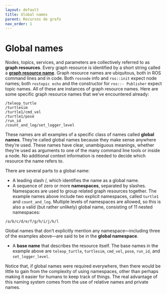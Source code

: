 ```yaml
---
layout: default
title: Global names
parent: Recursos de grafo
nav_order: 1
---
```


# Global names

Nodes, topics, services, and parameters are collectively referred to as **graph resources**. Every graph 
resource is identified by a short string called a [**graph resource name**](http://wiki.ros.org/Names). 
Graph resource names are ubiquitous, both in ROS command lines and in code. Both `rosnode` info and 
`ros::init` expect node names; both `rostopic echo` and the constructor for `ros::- Publisher` expect
topic names. All of these are instances of graph resource names. Here are some specific graph resource 
names that we’ve encountered already:

```
/teleop_turtle 
/turtlesim
/turtle1/cmd_vel 
/turtle1/pose
/run_id 
/count_and_log/set_logger_level
```

These names are all examples of a specific class of names called **global names**. They’re called global 
names because they make sense anywhere they’re used. These names have clear, unambiguous meanings, whether 
they’re used as arguments to one of the many command line tools or inside a node. No additional context 
information is needed to decide which resource the name refers to. 

There are several parts to a global name:

- A leading slash /, which identifies the name as a global name.
- A sequence of zero or more **namespaces**, separated by slashes. Namespaces are used to group related 
graph resources together. The example names above include two explicit namespaces, called `turtle1` and 
`count_and_log`. Multiple levels of namespaces are allowed, so this is also a valid (but rather unlikely) 
global name, consisting of 11 nested namespaces:

```
/a/b/c/d/e/f/g/h/i/j/k/l
```

Global names that don’t explicitly mention any namespace—including three of the examples above—are said to 
be in the **global namespace**.

- A **base name** that describes the resource itself. The base names in the example above are `teleop_turtle`, 
`turtlesim`, `cmd_vel`, `pose`, `run_id`, and `set_logger_level`.

Notice that, if global names were required everywhere, then there would be little to gain from the complexity 
of using namespaces, other than perhaps making it easier for humans to keep track of things. The real advantage 
of this naming system comes from the use of relative names and private names.

